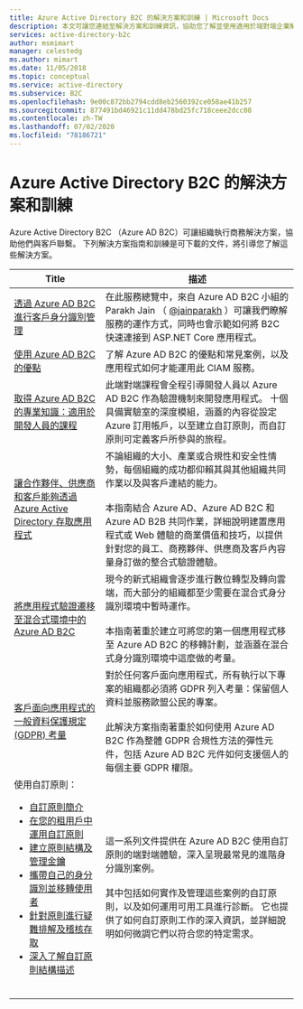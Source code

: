 ```yaml
---
title: Azure Active Directory B2C 的解決方案和訓練 | Microsoft Docs
description: 本文可讓您連結至解決方案和訓練資訊，協助您了解並使用適用於端對端企業解決方案的 Azure Active Directory B2C。
services: active-directory-b2c
author: msmimart
manager: celestedg
ms.author: mimart
ms.date: 11/05/2018
ms.topic: conceptual
ms.service: active-directory
ms.subservice: B2C
ms.openlocfilehash: 9e00c872bb2794cdd8eb2560392ce058ae41b257
ms.sourcegitcommit: 877491bd46921c11dd478bd25fc718ceee2dcc08
ms.contentlocale: zh-TW
ms.lasthandoff: 07/02/2020
ms.locfileid: "78186721"
---
```

# <a name="solutions-and-training-for-azure-active-directory-b2c"></a>Azure Active Directory B2C 的解決方案和訓練

Azure Active Directory B2C （Azure AD B2C）可讓組織執行商務解決方案，協助他們與客戶聯繫。 下列解決方案指南和訓練是可下載的文件，將引導您了解這些解決方案。

| Title | 描述 |
| ----- | ----------- |
| [透過 Azure AD B2C 進行客戶身分識別管理](https://channel9.msdn.com/Shows/On-NET/Customer-Identity-Management-with-Azure-AD-B2C) | 在此服務總覽中，來自 Azure AD B2C 小組的 Parakh Jain （ [@jainparakh](https://twitter.com/jainparakh) ）可讓我們瞭解服務的運作方式，同時也會示範如何將 B2C 快速連接到 ASP.NET Core 應用程式。 |
| [使用 Azure AD B2C 的優點](https://aka.ms/b2coverview) | 了解 Azure AD B2C 的優點和常見案例，以及應用程式如何才能運用此 CIAM 服務。 |
| [取得 Azure AD B2C 的專業知識：適用於開發人員的課程](https://aka.ms/learnAADB2C) | 此端對端課程會全程引導開發人員以 Azure AD B2C 作為驗證機制來開發應用程式。 十個具備實驗室的深度模組，涵蓋的內容從設定 Azure 訂用帳戶，以至建立自訂原則，而自訂原則可定義客戶所參與的旅程。 |
| [讓合作夥伴、供應商和客戶能夠透過 Azure Active Directory 存取應用程式](https://aka.ms/aadexternalidentities) | 不論組織的大小、產業或合規性和安全性情勢，每個組織的成功都仰賴其與其他組織共同作業以及與客戶連結的能力。<br><br>本指南結合 Azure AD、Azure AD B2C 和 Azure AD B2B 共同作業，詳細說明建置應用程式或 Web 體驗的商業價值和技巧，以提供針對您的員工、商務夥伴、供應商及客戶內容量身訂做的整合式驗證體驗。 |
| [將應用程式驗證遷移至混合式環境中的 Azure AD B2C](https://aka.ms/MigratetoAADB2C) | 現今的新式組織會逐步進行數位轉型及轉向雲端，而大部分的組織都至少需要在混合式身分識別環境中暫時運作。<br><br>本指南著重於建立可將您的第一個應用程式移至 Azure AD B2C 的移轉計劃，並涵蓋在混合式身分識別環境中這麼做的考量。 |
| [客戶面向應用程式的一般資料保護規定 (GDPR) 考量](https://aka.ms/AADB2CandGDPR) | 對於任何客戶面向應用程式，所有執行以下專案的組織都必須將 GDPR 列入考量：保留個人資料並服務歐盟公民的專案。<br><br>此解決方案指南著重於如何使用 Azure AD B2C 作為整體 GDPR 合規性方法的彈性元件，包括 Azure AD B2C 元件如何支援個人的每個主要 GDPR 權限。 |
| 使用自訂原則：<br><ul><li>[自訂原則簡介](https://download.microsoft.com/download/3/6/1/36187D50-A693-4547-848A-176F17AE1213/Deep%20Dive%20on%20Azure%20AD%20B2C%20Custom%20Policies/Azure%20AD%20B2C%20Custom%20Policies%20-%20Introduction.pdf)</li><li>[在您的租用戶中運用自訂原則](https://download.microsoft.com/download/3/6/1/36187D50-A693-4547-848A-176F17AE1213/Deep%20Dive%20on%20Azure%20AD%20B2C%20Custom%20Policies/Azure%20AD%20B2C%20Custom%20Policies%20-%20Leveraging%20Custom%20Policies%20for%20your%20Tenant.pdf)</li><li>[建立原則結構及管理金鑰](https://download.microsoft.com/download/3/6/1/36187D50-A693-4547-848A-176F17AE1213/Deep%20Dive%20on%20Azure%20AD%20B2C%20Custom%20Policies/Azure%20AD%20B2C%20Custom%20Policies%20-%20Structuring%20Policies%20and%20Managing%20Keys.pdf)</li><li>[攜帶自己的身分識別並移轉使用者](https://download.microsoft.com/download/3/6/1/36187D50-A693-4547-848A-176F17AE1213/Deep%20Dive%20on%20Azure%20AD%20B2C%20Custom%20Policies/Azure%20AD%20B2C%20Custom%20Policies%20-%20Bring-your-own-identity%20and%20Migrating%20Users.pdf)</li><li>[針對原則進行疑難排解及稽核存取](https://download.microsoft.com/download/3/6/1/36187D50-A693-4547-848A-176F17AE1213/Deep%20Dive%20on%20Azure%20AD%20B2C%20Custom%20Policies/Azure%20AD%20B2C%20Custom%20Policies%20-%20Troubleshooting%20Policies%20and%20Auditing.pdf)</li><li>[深入了解自訂原則結構描述](https://download.microsoft.com/download/3/6/1/36187D50-A693-4547-848A-176F17AE1213/Deep%20Dive%20on%20Azure%20AD%20B2C%20Custom%20Policies/Azure%20AD%20B2C%20Custom%20Policies%20-%20Deep%20Dive%20on%20Custom%20Policy%20Schema.pdf)</li><br>| 這一系列文件提供在 Azure AD B2C 使用自訂原則的端對端體驗，深入呈現最常見的進階身分識別案例。<br><br> 其中包括如何實作及管理這些案例的自訂原則，以及如何運用可用工具進行診斷。 它也提供了如何自訂原則工作的深入資訊，並詳細說明如何微調它們以符合您的特定需求。 |

